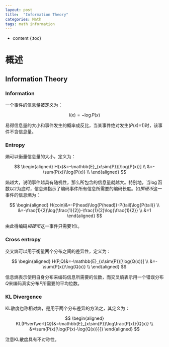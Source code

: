 ```yaml
---
layout: post
title:  "Information Theory"
categories: Math
tags: math information
---
```


* content
{:toc}

# 概述

## Information Theory

### Information

一个事件的信息量被定义为：

$$
I(x)=-\log{P(x)}
$$

易得信息量的大小和事件发生的概率成反比，当某事件绝对发生($P(x)$=1)时，该事件不含信息量。

### Entropy

熵可以衡量信息量的大小，定义为：

$$
\begin{aligned}
    H(x)&=-\mathbb{E}_{x\sim{P}}[\log{P(x)}] \\
    &=-\sum{P(x)}\log{P(x)} \\
\end{aligned}
$$

熵越大，说明事件越具有随机性，那么所包含的信息量就越大。特别地，当$\log$函数以$2$为底时，信息熵指示了编码事件所有信息所需要的编码长度。如*掷硬币*这一事件的信息熵为：

$$
\begin{aligned}
    H(coin)&=-P(head)\log{P(head)}-P(tail)\log{P(tail)} \\
    &=-\frac{1}{2}\log{\frac{1}{2}}-\frac{1}{2}\log{\frac{1}{2}} \\
    &=1
\end{aligned}
$$

由此得编码*掷硬币*这一事件只需要$1$位。

### Cross entropy

交叉熵可以用于衡量两个分布之间的差异性，定义为：

$$
\begin{aligned}
    H(P,Q)&=-\mathbb{E}_{x\sim{P}}[\log{Q(x)}] \\
    &=-\sum{P(x)}\log{Q(x)} \\
\end{aligned}
$$

信息熵表示使用自身分布来编码信息所需要的位数，而交叉熵表示用一个错误分布$Q$来编码真实分布$P$所需要的平均位数。

### KL Divergence

KL散度也称相对熵，是用于两个分布差异的方法之，其定义为：

$$
\begin{aligned}
    KL(P\vert\vert{Q})&=\mathbb{E}_{x\sim{P}}\log\frac{P(x)}{Q(x)} \\
    &=\sum{P(x)[\log{P(x)-\log{Q(x)}}]}
\end{aligned}
$$

注意KL散度具有不对称性。
